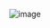 
![image](https://github.com/NikhilNaik21/30-days-of-code/assets/111115551/f07e582a-1e3a-47d2-b4c8-577d80d909a1)
